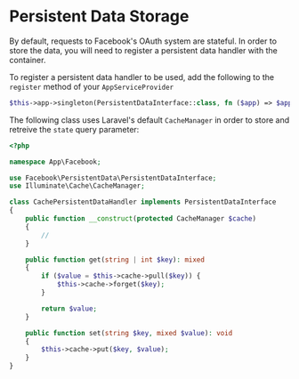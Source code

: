 # Persistent Data Storage

By default, requests to Facebook's OAuth system are stateful. In order to store the data, you will need to register a persistent data handler with the container.

To register a persistent data handler to be used, add the following to the `register` method of your `AppServiceProvider`

```php
$this->app->singleton(PersistentDataInterface::class, fn ($app) => $app[CachePersistentDataHandler::class])
```

The following class uses Laravel's default `CacheManager` in order to store and retreive the `state` query parameter:

```php
<?php

namespace App\Facebook;

use Facebook\PersistentData\PersistentDataInterface;
use Illuminate\Cache\CacheManager;

class CachePersistentDataHandler implements PersistentDataInterface
{
    public function __construct(protected CacheManager $cache)
    {
        //
    }

    public function get(string | int $key): mixed
    {
        if ($value = $this->cache->pull($key)) {
            $this->cache->forget($key);
        }

        return $value;
    }

    public function set(string $key, mixed $value): void
    {
        $this->cache->put($key, $value);
    }
}
```
